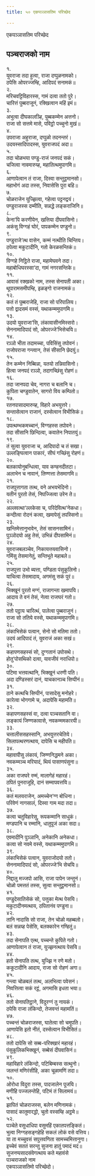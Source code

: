 ```yaml
---
title: ५० एकपञ्ञासतिम परिच्छेद

---
```

एकपञ्ञासतिम परिच्छेद  


## पञ्चराजको नाम

१.  
युवराजा तदा हुत्वा, राजा दप्पुळनामको।  
ठपेसि ओपरज्जम्हि, आदिपदं सनामकं॥  
२.  
मरिचवट्टिविहारस्स, गामं दत्वा ततो पुरे।  
चारित्तं पुब्बराजूनं, रक्खित्वान महिं इमं॥  
३.  
अभुत्वा दीघकालञ्हि, पुब्बकम्मेन अत्तनो।  
राजा सो सत्तमे मासे, पविट्ठो पच्चुनो मुखं॥  
४.  
उपराजा अहुराजा, दप्पुळो तदनन्तरं।  
उदयस्सादिपादस्स, युवराजपदं अदा॥  
५.  
तदा चोळभया पण्डु-राजं जनपदं सकं।  
चजित्वा नावमारुय्ह, महातित्थमुपागमि॥  
६.  
आणापेत्वान तं राजा, दिस्वा सन्तुट्ठमानसो।  
महाभोगं अदा तस्स, निवासेसि पुरा बहि॥  
७.  
चोळराजेन युज्झित्वा, गहेत्वा पट्टनद्वयं।  
पण्डुराजस्स दम्मीति, सन्नद्धे लङ्कराजिनि॥  
८.  
केना’पि करणीयेन, खत्तिया दीपवासिनो।  
अकंसु विग्गहं घोरं, पापकम्मेन पण्डुनो॥  
९.  
पण्डुराजे’त्थ वासेन, कम्मं नत्थीति चिन्तिय।  
ठपेत्वा मकुटादीनि, गतो केरळसन्तिकं॥  
१०.  
विग्गहे निट्ठिते राजा, महामेघवने तदा।  
महाबोधिघरस्सा’दा, गामं नगरसन्तिके॥  
११.  
आवासं रक्खको नाम, तस्स सेनापती अका।  
थूपारामसमीपम्हि, इळङ्गो राजनामकं॥  
१२.  
कतं तं पुब्बराजेहि, राजा सो परिपालिय।  
पत्तो द्वादसमं वस्सं, यथाकम्ममुपागमि॥  
१३.  
उदयो युवराजा’सि, लंकावासीनमिस्सरो।  
सेननामादिपादं सो, ओपरज्जे’भिसेचयि॥  
१४.  
रञ्ञो भीता तदामच्चा, पविसिंसु तपोवनं।  
राजोपराजा गन्त्वान, तेसं सीसानि छेदयुं॥  
१५.  
तेन कम्मेन निब्बिन्ना, यतयो तन्निवासिनो।  
हित्वा जनपदं रञ्ञो, तदागच्छिंसु रोहणं॥  
१६.  
तदा जानपदा चेव, नागरा च बलानि च।  
कुपिता चण्डुवातेन, सागरो विय कम्पितो॥  
१७.  
रतनपासादमारुय्ह, विहारे अभयुत्तरे।  
सन्तासेत्वान राजानं, दस्सेत्वान विभीसिकं॥  
१८.  
उपत्थम्भकमच्चानं, विग्गहस्स तपोवने।  
तदा सीसानि छिन्दित्वा, कवातेन निपातयुं॥  
१९.  
तं सुत्वा युवराजा च, आदिपादो च तं सखा।  
उल्लङ्घित्वान पाकारं, सीघं गच्छिंसु रोहणं॥  
२०.  
बलकायोनुबन्धित्वा, याव कण्हनदीतटा।  
अलाभेन च नावानं, तिण्णत्ता तेसमागमि॥  
२१.  
राजपुत्तागता तत्थ, वने अभयभेदिनो।  
यतीनं पुरतो तेसं, निपज्जित्वा उरेन ते॥  
२२.  
अल्लवत्था’ल्लकेसा च, परिदेवित्थ’नेकधा।  
कन्दीत्वा रोदनं कत्वा, खमापेसुं तपस्सिनो॥  
२३.  
खन्तिमेत्तानुभावेन, तेसं सासनसामिनं।  
पुञ्ञोदयो अहु तेसं, उभिन्नं दीपसामिनं॥  
२४.  
युवराजबलञ्चेव, निकायत्तयवासिनो।  
गमिंसु तेसमानेतुं, सन्तिभूते महाबले॥  
२५.  
राजपुत्ता उभो ब्यत्ता, पण्डिता पंसुकूलिनो।  
याचित्वा तेसमादाय, अगमंसु सकं पुरं॥  
२६.  
भिक्खूनं पुरतो मग्गं, राजागन्ता खमापयि।  
आदाय ते वनं तेसं, नेत्वा राजघरं गतो॥  
२७.  
ततो पट्ठाय चारित्थं, पालेत्वा पुब्बराजुनं।  
राजा सो ततिये वस्से, यथाकम्ममुपागमि॥  
२८.  
लंकाभिसेकं पत्वान, सेनो सो मतिमा ततो।  
उदयं आदिपादं तं, युवराजं अका सखं॥  
२९.  
कहापणसहस्सं सो, दुग्गतानं उपोसथे।  
होतु’पोसथिको दत्वा, यावजीवं नराधिपो॥  
३०.  
पटिमा भत्तवत्थानि, भिक्खूनं धरणी पति।  
अदा दण्डिस्सरं दानं, याचकानञ्च सिप्पीनं॥  
३१.  
ठाने कत्थचि सिप्पीनं, पासादेसु मनोहरे।  
कारेत्वा भोगगामे च, अदापेसि महामति॥  
३२.  
कहापणसहस्सं वा, दत्वा पञ्चसतानि वा।  
लङ्कायं जिण्णकावासे, नवकम्ममकारयी॥  
३३.  
चत्तालीससहस्सानि, अभयुत्तरचेतिये।  
सिलापत्थरणत्थाय, दापेसि च महीपति॥  
३४.  
महावापीसु लंकायं, जिण्णनिद्धमने अका।  
नवकम्मञ्च मरियादं, थियं पासाणपंसुना॥  
३५.  
अका राजघरे रम्मं, मालागेहं महारहं।  
ठपितं पुनराजूहि, दानं सम्मापवत्तयि॥  
३६.  
कतं मलयराजेन, अमच्चेन’ग्ग बोधिना।  
परिवेणं नागसालं, दिस्वा गाम मदा तदा॥  
३७.  
कत्वा चतुविहारेसु, रूपकम्मानि साधुकं।  
मण्डपानि च रम्मानि, धातुपूजं अका सदा॥  
३८.  
एवमादीनि पुञ्ञानि, अनेकानि अनेकधा।  
कत्वा सो नवमे वस्से, यथाकम्ममुपागमि॥  
३९.  
लंकाभिसेकं पत्वान, युवराजोदयो ततो।  
सेननामादिपादं सो, ओपरज्जे’भि सेचयि॥  
४०.  
निद्दालु मज्जपो आसि, राजा पापेन जन्तुनं।  
चोळो पमत्ततं तस्स, सुत्वा सन्तुट्ठमानसो॥  
४१.  
पण्डुदेसातिसेकं सो, पत्तुका मेत्थ पेसयि।  
मकुटादीनमत्थाय, ठपितानंव पण्डुना॥  
४२.  
तानि नादासि सो राजा, तेन चोळो महब्बलो।  
बलं सन्नय्ह पेसेसि, बलक्कारेन गण्हितुं॥  
४३.  
तदा सेनापति एत्थ, पच्चन्ते कुपिते गतो।  
आणापेत्वान तं राजा, युज्झनत्थाय पेसयि॥  
४४.  
हतो सेनापति तत्थ, युज्झि न रणे मतो।  
ककूटादीनि आदाय, राजा सो रोहणं अगा॥  
४५.  
गन्त्वा चोळबलं तत्थ, अलभित्वा पवेसनं।  
निवत्तित्वा सकं रट्ठं, अगमासि इधता भया॥  
४६.  
ततो सेनापतिट्ठाने, विदुरग्गं तु नायकं।  
ठपेसि राजा लंकिन्दो, तेजवन्तं महामतिं॥  
४७.  
पच्चन्तं चोळराजस्स, घातेत्वा सो चमूपति।  
आणापेसि इतो नीतं, दस्सेत्वान विभीसितं॥  
४८.  
ततो दापेसि सो सब्ब-परिक्खारं महारहं।  
पंसुकूलिकभिक्खूनं, सब्बेसं दीपवासिनं॥  
४९.  
महाविहारे लंकिन्दो, पटिबिम्बस्स सत्थुनो।  
जलन्तं मणिरंसीहि, अका चूळामणिं तदा॥  
५०.  
ओरोधा विदुरा तस्स, पादजालेन पूजयि।  
मणीहि पज्जलन्तेहि, पटिमं तं सिलामयं॥  
५१.  
झापितं चोळराजस्स, बलेन मणिनामकं।  
पासादं कातुमारद्धो, चुतो वस्सम्हि अट्ठमे॥  
५२.  
पञ्चेते वसुधाधिपा वसुमहिं एकातपत्तङ्कितं।  
भुत्वा निग्गहसङ्गहेहि सकलं लोकं वसे वत्तिय।  
या ता मच्चुवसं सपुत्तवणिता सामच्चमित्तानुगा।  
इच्चेवं सततं सरन्तु सुजना हातुं पमादं मदं॥  
सुजनप्पसादसंवेगत्थाय कते महावंसे  
पञ्चराजको नाम  
एकपञ्ञासतिमो परिच्छेदो।  